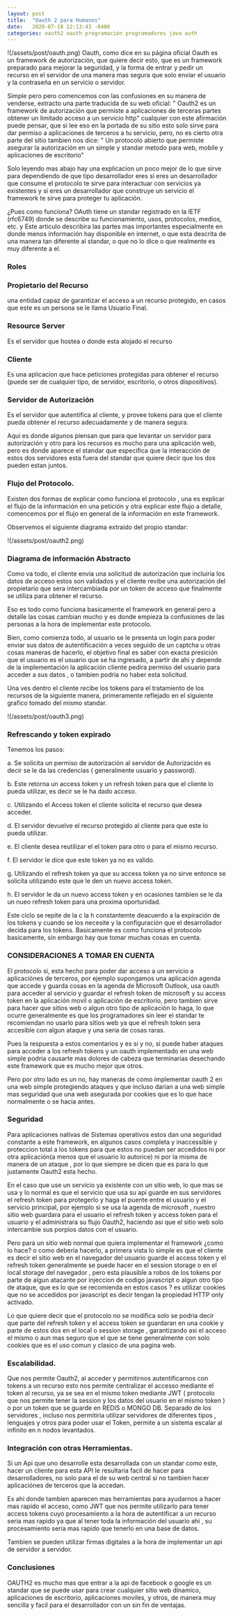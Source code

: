 ```yaml
---
layout: post
title:  "Oauth 2 para Humanos"
date:   2020-07-18 22:13:43 -0400
categories: oauth2 oauth programación programadores java auth
---
```

!(/assets/post/oauth.png)
Oauth, como dice en su página oficial Oauth es un framework de autorización, que quiere decir esto, que es un framework preparado para mejorar la seguridad, y la forma de entrar y pedir un recurso en el servidor de una manera mas segura que solo enviar el usuario y la contraseña en un servicio o servidor.

Simple pero pero comencemos con las confusiones en su manera de venderse, extracto una parte traducida de su web oficial: " Oauth2 es un framework de autorización que permiste a aplicaciones de terceras partes obtener un limitado acceso a un servicio http" cualquier con este afirmación puede pensar, que si lee eso en la portada de su sitio esto solo sirve para dar permiso a aplicaciones de terceros a tu servicio, pero, no es cierto otra parte del sitio tambien nos dice: " Un protocolo abierto que permiste asegurar la autorización en un simple y standar metodo para web, mobile y aplicaciones de escritorio"

Solo leyendo mas abajo hay una explicacion un poco mejor de lo que sirve para dependiendo de que tipo desarrollador eres si eres un desarrollador que consume el protocolo te sirve para interactuar con servicios ya existentes y si eres un desarrollador que construye un servicio el framework te sirve para proteger tu aplicación.

¿Pues como funciona? OAuth tiene un standar registrado en la IETF (rfc6749) donde se describe su funcionamiento, usos, protocolos, medios, etc. y Este articulo describira las partes mas importantes especialmente en donde menos información hay disponible en internet, o que esta descrita de una manera tan diferente al standar, o que no lo dice o que realmente es muy diferente a el.

### Roles

### Propietario del Recurso

una entidad capaz de garantizar el acceso a un recurso protegido, en casos que este es un persona se le llama Usuario Final.

### Resource Server

Es el servidor que hostea o donde esta alojado el recurso

### Cliente

Es una aplicacion que hace peticiones protegidas para obtener el recurso (puede ser de cualquier tipo, de servidor, escritorio, o otros dispositivos).

### Servidor de Autorización

Es el servidor que autentifica al cliente, y provee tokens para que el cliente pueda obtener el recurso adecuadamente y de manera segura.

Aqui es donde algunos piensan que para que levantar un servidor para autorización y otro para los recursos es mucho para una aplicación web, pero es donde aparece el standar que especifica que la interacción de estos dos servidores esta fuera del standar que quiere decir que los dos pueden estan juntos.

### Flujo del Protocolo.

Existen dos formas de explicar como funciona el protocolo , una es explicar el flujo de la información en una petición y otra explicar este flujo a detalle, comencemos por el flujo en general de la información en este framework.

Observemos el siguiente diagrama extraido del propio standar:

!(/assets/post/oauth2.png)

### Diagrama de información Abstracto

Como va todo, el cliente envia una solicitud de autorización que incluiria los datos de acceso estos son validados y el cliente revibe una autorización del propietario que sera intercambiada por un token de acceso que finalmente se utiliza para obtener el recurso.

Eso es todo como funciona basicamente el framework en general pero a detalle las cosas cambian mucho y es donde empieza la confusiones de las personas a la hora de implementar este protocolo.

Bien, como comienza todo, al usuario se le presenta un login para poder enviar sus datos de autentificación a veces seguido de un captcha u otras cosas maneras de hacerlo, el objetivo final es saber con exacta presición que el usuario es el usuario que se ha ingresado, a partir de ahi y depende de la implementación la aplicación cliente pedira permiso del usuario para acceder a sus datos , o tambien podria no haber esta solicitud.

Una ves dentro el cliente recibe los tokens para el tratamiento de los recursos de la siguiente manera, primeramente reflejado en el siguiente grafico tomado del mismo standar.

!(/assets/post/oauth3.png)

### Refrescando y token expirado

Tenemos los pasos:

a. Se solicita un permiso de autorización al servidor de Autorización es decir se le da las credencias ( generalmente usuario y password).

b. Este retorna un access token y un refresh token para que el cliente lo pueda utilizar, es decir se le ha dado acceso.

c. Utilizando el Access token el cliente solicita el recurso que desea acceder.

d. El servidor devuelve el recurso protegido al cliente para que este lo pueda utilizar.

e. El cliente desea reutilizar el el token para otro o para el mismo recurso.

f. El servidor le dice que este token ya no es valido.

g. Utilizando el refresh token ya que su access token ya no sirve entonce se solicita utilizando este que le den un nuevo access token.

h. El servidor le da un nuevo access token y en ocasiones tambien se le da un nueo refresh token para una proxima oportunidad.

Este ciclo se repite de la c la h constantemte deacuerdo a la expiración de los tokens y cuando se los necesite y la configuración que el desarrollador decida para los tokens. Basicamente es como funciona el protocolo basicamente, sin embargo hay que tomar muchas cosas en cuenta.

### CONSIDERACIONES A TOMAR EN CUENTA

El protocolo si, esta hecho para poder dar acceso a un servicio a aplicaciónes de terceros, por ejemplo supongamos una aplicación agenda que accede y guarda cosas en la agenda de Microsoft Outlook, usa oauth para acceder al servicio y guardar el refresh token de microsoft y su access token en la aplicación movil o aplicación de escritorio, pero tambien sirve para hacer que sitios web o algun otro tipo de aplicación lo haga, lo que ocurre generalmente es que los programadores sin leer el standar te recomiendan no usarlo para sitios web ya que el refresh token sera accesible con algun ataque y una seria de cosas raras.

Pues la respuesta a estos comentarios y es si y no, si puede haber ataques para acceder a los refresh tokens y un oauth implementado en una web simple podria causarte mas dolores de cabeza que terminarias desechando este framework que es mucho mejor que otros.

Pero por otro lado es un no, hay maneras de como implementar oauth 2 en una web simple protegiendo ataques y que incluso darian a una web simple mas seguridad que una web asegurada por cookies que es lo que hace normalmente o se hacia antes.

### Seguridad

Para aplicaciones nativas de Sistemas operativos estos dan una seguridad constante a este framework, en algunos casos completa y inaccessible y proteccion total a los tokens para que estos no puedan ser accedidos ni por otra aplicación(a menos que el usuario lo autorice) ni por la misma de manera de un ataque , por lo que siempre se dicen que es para lo que justamente Oauth2 esta hecho.

En el caso que use un servicio ya existente con un sitio web, lo que mas se usa y lo normal es que el servicio que usa su api guarde en sus servidores el refresh token para protegerlo y haga el puente entre el usuario y el servicio principal, por ejemplo si se usa la agenda de microsoft , nuestro sitio web guardara para el usuario el refresh token y access token para el usuario y el administrara su flujo Oauth2, haciendo asi que el sitio web solo intercambie sus porpios datos con el usuario.

Pero para un sitio web normal que quiera implementar el framework ¿como lo hace? o como deberia hacerlo, a primera vista lo simple es que el cliente es decir el sitio web en el navegador del usuario guarde el access token y el refresh token generalmente se puede hacer en el session storage o en el local storage del navegador , pero esta plausible a robos de los tokens por parte de algun atacante por injeccion de codigo javascript o algun otro tipo de ataque, que es lo que se recomienda en estos casos ? es utilizar cookies que no se accedidos por javascript es decir tengan la propiedad HTTP only activado.

Lo que quiere decir que el protocolo no se modifica solo se podria decir que parte del refresh token y el access token se guardaran en una cookie y parte de estos dos en el local o session storage , garantizando asi el acceso el mismo o aun mas seguro que el que se tiene generalmente con solo cookies que es el uso comun y clasico de una pagina web.

### Escalabilidad.

Que nos permite Oauth2, al acceder y permitirnos autentificarnos con tokens a un recurso esto nos permite centralizar el accesso mediante el token al recurso, ya se sea en el mismo token mediante JWT ( protocolo que nos permite tener la session y los datos del usuario en el mismo token ) o por un token que se guarde en REDIS o MONGO DB. Separado de los servidores , incluso nos permitiria utilizar servidores de diferentes tipos , lenguajes y otros para poder usar el Token, permite a un sistema escalar al infinito en n nodos levantados.

### Integración con otras Herramientas.

Si un Api que uno desarrolle esta desarrollada con un standar como este, hacer un cliente para esta API le resultaria facil de hacer para desarrolladores, no solo para el de su web central si no tambien hacer aplicaciónes de terceros que la accedan.

Es ahi donde tambien aparecen mas herramientas para ayudarnos a hacer mas rapido el acceso, como JWT que nos permite utilizarlo para tener access tokens cuyo procesamiento a la hora de autentificar a un recurso seria mas rapido ya que al tener toda la información del usuario ahi , su procesamiento seria mas rapido que tenerlo en una base de datos.

Tambien se pueden utilizar firmas digitales a la hora de implementar un api de servidor a servidor.

### Conclusiones

OAUTH2 es mucho mas que entrar a la api de facebook o google es un standar que se puede usar para crear cualquier sitio web dinamico, aplicaciones de escritorio, aplicaciones moviles, y otros, de manera muy sencilla y facil para el desarrollador con un sin fin de ventajas.